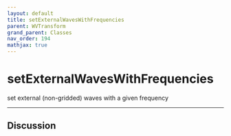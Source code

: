 ```yaml
---
layout: default
title: setExternalWavesWithFrequencies
parent: WVTransform
grand_parent: Classes
nav_order: 194
mathjax: true
---
```


#  setExternalWavesWithFrequencies

set external (non-gridded) waves with a given frequency


---

## Discussion

  
